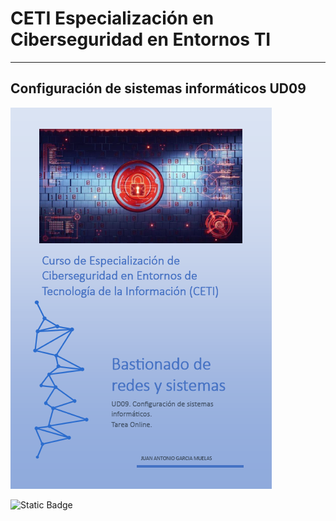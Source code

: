 # CETI Especialización en Ciberseguridad en Entornos TI
---
## Configuración de sistemas informáticos UD09

![Bastionado de Redes y Sistemas](./Portada-BRS09.png "Configuración de sistemas informáticos") 

![Static Badge](https://img.shields.io/badge/%E2%9C%85%20Calificaci%C3%B3n%3A-10-%2362f395?style=for-the-badge&labelColor=%2362f395&color=%2362f395)
